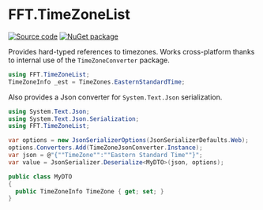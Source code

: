 # FFT.TimeZoneList

[![Source code](https://img.shields.io/static/v1?style=flat&label=&message=Source%20Code&logo=read-the-docs&color=informational)](https://github.com/FastFinTech/FFT.TimeZoneList)
[![NuGet
package](https://img.shields.io/nuget/v/FFT.TimeZoneList.svg)](https://nuget.org/packages/FFT.TimeZoneList)

Provides hard-typed references to timezones. Works cross-platform thanks to internal use of the `TimeZoneConverter` package.

```csharp
using FFT.TimeZoneList;
TimeZoneInfo _est = TimeZones.EasternStandardTime;
```

Also provides a Json converter for `System.Text.Json` serialization.

```csharp
using System.Text.Json;
using System.Text.Json.Serialization;
using FFT.TimeZoneList;

var options = new JsonSerializerOptions(JsonSerializerDefaults.Web);
options.Converters.Add(TimeZoneJsonConverter.Instance);
var json = @"{""TimeZone"":""Eastern Standard Time""}";
var value = JsonSerializer.Deserialize<MyDTO>(json, options);

public class MyDTO
{
  public TimeZoneInfo TimeZone { get; set; }
}
```
